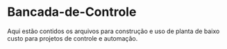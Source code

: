 # Bancada-de-Controle
Aqui estão contidos os arquivos para construção e uso de planta de baixo custo para projetos de controle e automação.
